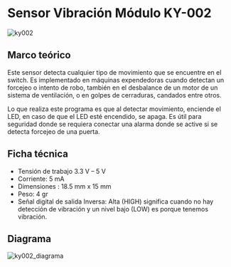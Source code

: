 # Sensor Vibración Módulo KY-002
![ky002](https://user-images.githubusercontent.com/89440798/144691038-c20e698e-3520-4910-87c0-a5825c90564b.png)

## Marco teórico 
Este sensor detecta cualquier tipo de movimiento que se encuentre en el switch. Es implementado en máquinas expendedoras cuando detectan un forcejeo o intento de robo, también en el desbalance de un motor de un sistema de ventilación, o en golpes de cerraduras, candados entre otros. 

Lo que realiza este programa es que al detectar movimiento, enciende el LED, en caso de que el LED esté encendido, se apaga. Es útil para seguridad donde se requiera conectar una alarma donde se active si se detecta forcejeo de una puerta.

## Ficha técnica

* Tensión de trabajo 3.3 V  – 5 V
* Corriente: 5 mA
* Dimensiones : 18.5 mm x 15 mm
* Peso: 4 gr
* Señal digital de salida Inversa: Alta (HIGH) significa cuando no hay detección de vibración y un nivel bajo (LOW) es porque tenemos vibración.

## Diagrama 

![ky002_diagrama](https://user-images.githubusercontent.com/89440798/144733252-07170c6a-69e0-42c4-89b2-d2620654cf57.png)
